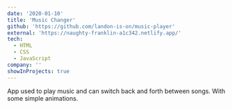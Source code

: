 ```yaml
---
date: '2020-01-10'
title: 'Music Changer'
github: 'https://github.com/landon-is-on/music-player'
external: 'https://naughty-franklin-a1c342.netlify.app/'
tech:
  - HTML
  - CSS
  - JavaScript
company: ''
showInProjects: true
---
```


App used to play music and can switch back and forth between songs. With some simple animations.